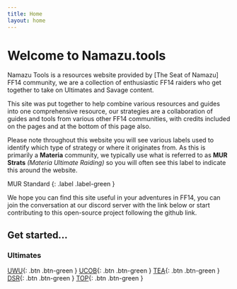 ```yaml
---
title: Home
layout: home
---
```


# Welcome to Namazu.tools

Namazu Tools is a resources website provided by [The Seat of Namazu] FF14 community, we are a collection of enthusiastic FF14 raiders who get together to take on Ultimates and Savage content. 

This site was put together to help combine various resources and guides into one comprehensive resource, our strategies are a collaboration of guides and tools from various other FF14 communities, with credits included on the pages and at the bottom of this page also.

Please note throughout this website you will see various labels used to identify which type of strategy or where it originates from. As this is primarily a **Materia** community, we typically use what is referred to as **MUR Strats** *(Materia Ultimate Raiding)* so you will often see this label to indicate this around the website.

MUR Standard
{: .label .label-green }

We hope you can find this site useful in your adventures in FF14, you can join the conversation at our discord server with the link below or start contributing to this open-source project following the github link.

## Get started...

### Ultimates
[UWU](/UWU){: .btn .btn-green }
[UCOB](/UCOB){: .btn .btn-green }
[TEA](/TEA){: .btn .btn-green }
[DSR](/DSR){: .btn .btn-green }
[TOP](/TOP){: .btn .btn-green }